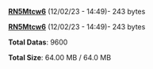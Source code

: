 [**RN5Mtcw6**](/data/RN5Mtcw6.txt) (12/02/23 - 14:49)- 243 bytes

[**RN5Mtcw6**](/data/RN5Mtcw6.txt) (12/02/23 - 14:49)- 243 bytes

**Total Datas**: 9600

**Total Size**: 64.00 MB / 64.0 MB